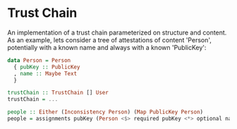 # Trust Chain

An implementation of a trust chain parameterized on structure and content. As an example, lets
consider a tree of attestations of content 'Person', potentially with a known name and always
with a known 'PublicKey':

```haskell
data Person = Person
  { pubKey :: PublicKey
  , name :: Maybe Text
  }

trustChain :: TrustChain [] User
trustChain = ...

people :: Either (Inconsistency Person) (Map PublicKey Person)
people = assignments pubKey (Person <$> required pubKey <*> optional name) trustChain
```
